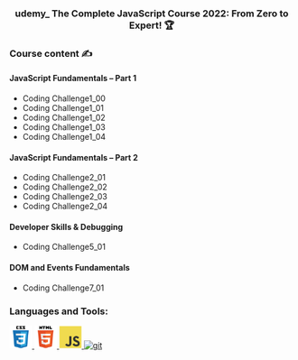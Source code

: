 <h3 align="center">udemy_ The Complete JavaScript Course 2022: From Zero to Expert! &#127942; </h3>

<h3 align="left">Course content &#9997;</h3>
<p align="left">
  <h4>JavaScript Fundamentals – Part 1</h4> 
<ul>
  <li> Coding Challenge1_00 </li>
  <li> Coding Challenge1_01 </li>
  <li>Coding Challenge1_02 </li>
  <li>Coding Challenge1_03 </li>
  <li>Coding Challenge1_04 </li>
</ul>

  <h4>JavaScript Fundamentals – Part 2</h4> 
<ul>
  <li>Coding Challenge2_01 </li>
  <li>Coding Challenge2_02 </li>
  <li>Coding Challenge2_03 </li>
  <li>Coding Challenge2_04 </li>
</ul>

  <h4>Developer Skills & Debugging</h4> 
<ul>
  <li>Coding Challenge5_01 </li>
</ul>


  <h4>DOM and Events Fundamentals </h4> 
<ul>
  <li>Coding Challenge7_01 </li>
</ul>
</p>

<h3 align="left">Languages and Tools:</h3>
<p align="left">
  <a href="https://www.w3schools.com/css/" target="_blank" rel="noreferrer"> <img src="https://raw.githubusercontent.com/devicons/devicon/master/icons/css3/css3-original-wordmark.svg" alt="css3" width="40" height="40"/> </a> 
  <a href="https://www.w3.org/html/" target="_blank" rel="noreferrer"> <img src="https://raw.githubusercontent.com/devicons/devicon/master/icons/html5/html5-original-wordmark.svg" alt="html5" width="40" height="40"/> </a> 
  <a href="https://developer.mozilla.org/en-US/docs/Web/JavaScript" target="_blank" rel="noreferrer"> <img src="https://raw.githubusercontent.com/devicons/devicon/master/icons/javascript/javascript-original.svg" alt="javascript" width="40" height="40"/> </a> 
   <a href="https://git-scm.com/" target="_blank" rel="noreferrer"> <img src="https://www.vectorlogo.zone/logos/git-scm/git-scm-icon.svg" alt="git" width="40" height="40"/> </a> 
</p>
